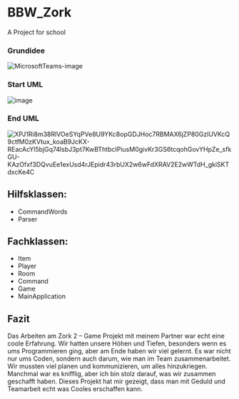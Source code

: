 # BBW_Zork
A Project for school

### Grundidee

![MicrosoftTeams-image](https://github.com/Potestas06/BBW_Zork/assets/81964598/2758c4b5-a5c5-4582-be28-14ba6536849e)

### Start UML
![image](https://github.com/Potestas06/BBW_Zork/assets/94400853/36d14e6d-9104-4c8b-9bc1-4f0400cdefd4)

### End UML

![XPJ1Ri8m38RlVOeSYqPVe8U9YKc8opGDJHoc7RBMAX6jZP80GzlUVKcQ9ctfM0zKVtux_koaB9JcKX-REacAcYl5bjGq74lsbJ3pt7KwBThtbcIPiusM0givKr3GS6tcqohGovYHpZe_sfkGU-KAzOfxf3DQvuEe1exUsd4rJEpidr43rbUX2w6wFdXRAV2E2wWTdH_gkiSKTdxcKe4C](https://github.com/Potestas06/BBW_Zork/assets/94400853/af94f915-97ba-4462-9b2f-e57b4fcb4f04)

## Hilfsklassen:
- CommandWords
- Parser

## Fachklassen:
- Item
- Player
- Room
- Command
- Game
- MainApplication

## Fazit

Das Arbeiten am Zork 2 – Game Projekt mit meinem Partner war echt eine coole Erfahrung. Wir hatten unsere Höhen und Tiefen, besonders wenn es ums Programmieren ging, aber am Ende haben wir viel gelernt. Es war nicht nur ums Coden, sondern auch darum, wie man im Team zusammenarbeitet. Wir mussten viel planen und kommunizieren, um alles hinzukriegen. Manchmal war es knifflig, aber ich bin stolz darauf, was wir zusammen geschafft haben. Dieses Projekt hat mir gezeigt, dass man mit Geduld und Teamarbeit echt was Cooles erschaffen kann.

